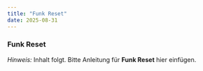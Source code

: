 ```yaml
---
title: "Funk Reset"
date: 2025-08-31
---
```


### Funk Reset

*Hinweis:* Inhalt folgt. Bitte Anleitung für **Funk Reset** hier einfügen.
